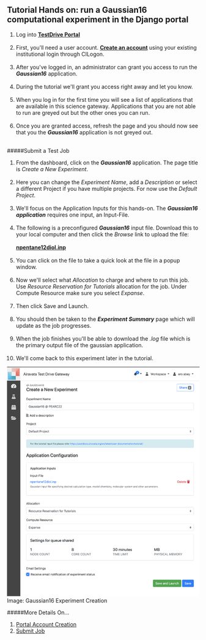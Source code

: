 ## Tutorial Hands on: run a Gaussian16 computational experiment in the Django portal


1. Log into <a href="https://testdrive.airavata.org/" target="_blank"><b>TestDrive Portal</a></b>
<br></br>
2. First, you'll need a user account. <a href="https://testdrive.airavata.org/auth/login" target="_blank"><b>Create an account</a></b> using your existing institutional login through CILogon. 
<br></br>
3. After you've logged in, an administrator can grant you access to run the _**Gaussian16**_ application. 
<br></br>
4. During the tutorial we'll grant you access right away and let you know. 
<br></br>
5. When you log in for the first time you will see a list of applications that are available in this science gateway. Applications that you are not able to run are greyed out but the other ones you can run. 
<br></br>
6. Once you are granted access, refresh the page and you should now see that you the _**Gaussian16**_ application is not greyed out.
<br></br>

#####Submit a Test Job
1. From the dashboard, click on the _**Gaussian16**_ application. The page title is _Create a New Experiment_.
<br></br>
2. Here you can change the _Experiment Name_, add a _Description_ or select a different Project if you have multiple projects. For now use the _Default Project_.
<br></br>
3. We'll focus on the Application Inputs for this hands-on. The _**Gaussian16 application**_ requires one input, an Input-File. 
<br></br>
4. The following is a preconfigured _**Gaussian16**_ input file. Download this to your local computer and then click the _Browse_ link to upload the file:
<br></br>
     <b>  [npentane12diol.inp](../img/npentane12diol.inp)</b>
<br></br>
5. You can click on the file to take a quick look at the file in a popup window.
<br></br>
6. Now we'll select what _Allocation_ to charge and where to run this job. Use _Resource Reservation for Tutorials_ allocation for the job. Under Compute Resource make sure you select _Expanse_.
<br></br>
7. Then click Save and Launch.
<br></br>
8. You should then be taken to the _**Experiment Summary**_ page which will update as the job progresses. 
<br></br>
9. When the job finishes you'll be able to download the _.log_ file which is the primary output file of the gaussian application.
<br></br>
10. We'll come back to this experiment later in the tutorial.

![Screenshot](../img/gaussian16jobsubmission.png)
Image: Gaussian16 Experiment Creation

#####More Details On...
1. <a href="/user-documentation/account-creation" target="_blank">Portal Account Creation</a>
2.  <a href="/user-documentation/create-experiment-launch-job" target="_blank">Submit Job</a>